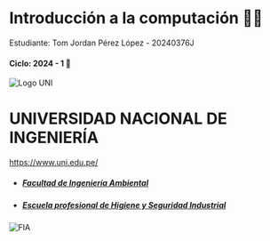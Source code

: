 # Introducción a la computación 🐱‍💻
Estudiante: Tom Jordan Pérez López - 20240376J
#### Ciclo: 2024 - 1 🤺
![Logo UNI](https://upload.wikimedia.org/wikipedia/commons/thumb/f/f7/Uni-logo_transparente_granate.png/191px-Uni-logo_transparente_granate.png "Logo UNI") 
# UNIVERSIDAD NACIONAL DE INGENIERÍA
https://www.uni.edu.pe/

- ##### [Facultad de Ingeniería Ambiental](https://fia.uni.edu.pe/ "Facultad de Ingeniería Ambiental")
- ##### [Escuela profesional de Higiene y Seguridad Industrial](https://acreditacion.uni.edu.pe/es/hygiene/ "Escuela profesional de Higiene y Seguridad Industrial") 

![FIA](https://acreditacion.uni.edu.pe/wp-content/uploads/2024/01/FIA-1-scaled.jpeg "FIA")
